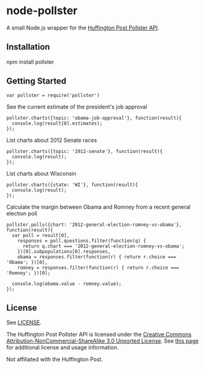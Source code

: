 # node-pollster

A small Node.js wrapper for the [Huffington Post Pollster API](http://elections.huffingtonpost.com/pollster/api).

## Installation

npm install pollster

## Getting Started

    var pollster = require('pollster')

See the current estimate of the president's job approval    

    pollster.charts({topic: 'obama-job-approval'}, function(result){
      console.log(result[0].estimates);
    });

List charts about 2012 Senate races

    pollster.charts({topic: '2012-senate'}, function(result){
      console.log(result);
    });

List charts about Wisconsin

    pollster.charts({state: 'WI'}, function(result){
      console.log(result);
    });

Calculate the margin between Obama and Romney from a recent general election poll

    pollster.polls({chart: '2012-general-election-romney-vs-obama'}, function(result){
      var poll = result[0],
        responses = poll.questions.filter(function(q) {
          return q.chart === '2012-general-election-romney-vs-obama';
        })[0].subpopulations[0].responses,
        obama = responses.filter(function(r) { return r.choice === 'Obama'; })[0],
        romney = responses.filter(function(r) { return r.choice === 'Romney'; })[0];

      console.log(obama.value - romney.value);
    });

## License
See [LICENSE](https://github.com/caseypt/node-pollster/blob/master/LICENSE).

The Huffington Post Pollster API is licensed under the [Creative Commons Attribution-NonCommercial-ShareAlike 3.0 Unported License](http://creativecommons.org/licenses/by-nc-sa/3.0/deed.en_US). See [this page](http://elections.huffingtonpost.com/pollster/api) for additional license and usage information.

Not affiliated with the Huffington Post.